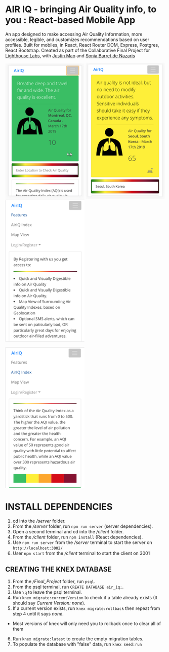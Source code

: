 # AIR IQ - bringing Air Quality info, to you : React-based Mobile App

An app designed to make accessing Air Quality Information, more accessible, legible, and customizes recommendations based on user profiles. Built for mobiles, in React, React Router DOM, Express, Postgres, React Bootstrap. Created as part of the Collaborative Final Project for <a href="https://www.lighthouselabs.ca/">Lighthouse Labs</a>, with <a href="https://github.com/qwhat">Justin Mao</a> and <a href="https://github.com/sogbdn">Sonia Barret de Nazaris</a>

<div>
<img src="https://github.com/cepholopoddreamz/AirIQ/blob/560e41eb3ffe84afd4c760aab4b4b8f54629a7a7/client/public/readme3.png" width="250">

<img src="https://github.com/cepholopoddreamz/AirIQ/blob/560e41eb3ffe84afd4c760aab4b4b8f54629a7a7/client/public/readme2.png" width="250">

<div><img src="https://github.com/cepholopoddreamz/AirIQ/blob/560e41eb3ffe84afd4c760aab4b4b8f54629a7a7/client/public/readme5.png" width="250"> </div>

<img src="https://github.com/cepholopoddreamz/AirIQ/blob/560e41eb3ffe84afd4c760aab4b4b8f54629a7a7/client/public/readme4.png" width="250"></div>


# INSTALL DEPENDENCIES

1. cd into the */server* folder.
2. From the */server* folder, run ```npm run server``` (server dependencies).
3. Open a second terminal and cd into the */client* folder.
4. From the */client* folder, run ```npm install``` (React dependencies).
5. Use ```npm run server``` from the */server* terminal to start the server on ```http://localhost:3002/```
6. User ```npm start``` from the */client* terminal to start the client on 3001

## CREATING THE KNEX DATABASE

1. From the */Final_Project* folder, run ```psql```.
2. From the psql terminal, run ```CREATE DATABASE air_iq;```.
3. Use ```\q``` to leave the psql terminal.
4. Run ```knex migrate:currentVersion``` to check if a table already exists (It should say *Current Version: none*).
5. If a current version exists, run ```knex migrate:rollback``` then repeat from step 4 until it says *none*.
  - Most versions of knex will only need you to rollback once to clear all of them
6. Run ```knex migrate:latest``` to create the empty migration tables.
7. To populate the database with "false" data, run ```knex seed:run```

